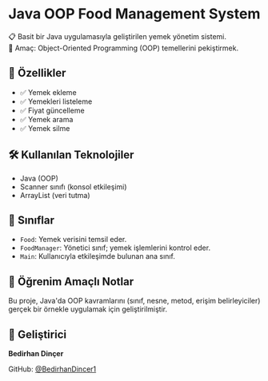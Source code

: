 # Java OOP Food Management System

📋 Basit bir Java uygulamasıyla geliştirilen yemek yönetim sistemi.  
🧠 Amaç: Object-Oriented Programming (OOP) temellerini pekiştirmek.

## 🔧 Özellikler
- ✅ Yemek ekleme
- ✅ Yemekleri listeleme
- ✅ Fiyat güncelleme
- ✅ Yemek arama
- ✅ Yemek silme

## 🛠️ Kullanılan Teknolojiler
- Java (OOP)
- Scanner sınıfı (konsol etkileşimi)
- ArrayList (veri tutma)

## 📁 Sınıflar
- `Food`: Yemek verisini temsil eder.
- `FoodManager`: Yönetici sınıf; yemek işlemlerini kontrol eder.
- `Main`: Kullanıcıyla etkileşimde bulunan ana sınıf.

## 🧠 Öğrenim Amaçlı Notlar
Bu proje, Java'da OOP kavramlarını (sınıf, nesne, metod, erişim belirleyiciler) gerçek bir örnekle uygulamak için geliştirilmiştir.

## 👤 Geliştirici
**Bedirhan Dinçer**

GitHub: [@BedirhanDincer1](https://github.com/BedirhanDincer1)
